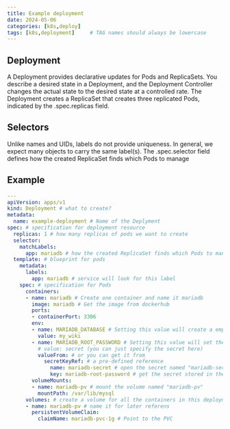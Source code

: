 ```yaml
---
title: Example deployment
date: 2024-05-06
categories: [k8s,deploy]
tags: [k8s,deployment]     # TAG names should always be lowercase
---
```


## Deployment

A Deployment provides declarative updates for Pods and ReplicaSets.
You describe a desired state in a Deployment, and the Deployment Controller changes the actual state to the desired state at a controlled rate.
The Deployment creates a ReplicaSet that creates three replicated Pods, indicated by the .spec.replicas field.

## Selectors

Unlike names and UIDs, labels do not provide uniqueness. In general, we expect many objects to carry the same label(s).
The .spec.selector field defines how the created ReplicaSet finds which Pods to manage

## Example

```yaml
---
apiVersion: apps/v1
kind: Deployment # what to create?
metadata:
  name: example-deployment # Name of the Deplyment
spec: # specification for deployment resource
  replicas: 1 # how many replicas of pods we want to create
  selector:
    matchLabels:
      app: mariadb # how the created ReplicaSet finds which Pods to manage (easy to forget)
  template: # blueprint for pods
    metadata:
      labels:
        app: mariadb # service will look for this label
    spec: # specification for Pods
      containers:
      - name: mariadb # Create one container and name it mariadb
        image: mariadb # Get the image from dockerhub
        ports:
        - containerPort: 3306 
        env:
        - name: MARIADB_DATABASE # Setting this value will create a empty database
          value: my_wiki
        - name: MARIADB_ROOT_PASSWORD # Setting this value will set the root password
          # value: secret (you can just specify the secret here)
          valueFrom: # or you can get it from
            secretKeyRef: # a pre-defined reference
              name: mariadb-secret # open the secret named "mariadb-secret"
              key: mariadb-root-password # get the secret stored in the key "mariadb-root-password"
        volumeMounts:
        - name: mariadb-pv # mount the volume named "mariadb-pv"
          mountPath: /var/lib/mysql
      volumes: # create a volume for all the containers in this deployment (normaly just the one)
      - name: mariadb-pv # name it for later referens
        persistentVolumeClaim:
          claimName: mariadb-pvc-1g # Point to the PVC
```
